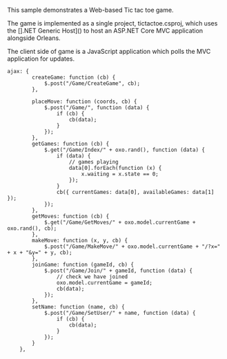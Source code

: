 This sample demonstrates a Web-based Tic tac toe game.

The game is implemented as a single project, tictactoe.csproj, which uses the [].NET Generic Host]() to host an ASP.NET Core MVC application alongside Orleans.

The client side of game is a JavaScript application which polls the MVC application for updates.

```
ajax: {
        createGame: function (cb) {
            $.post("/Game/CreateGame", cb);
        },

        placeMove: function (coords, cb) {
            $.post("/Game/", function (data) {
                if (cb) {
                    cb(data);
                }
            });
        },
        getGames: function (cb) {
            $.get("/Game/Index/" + oxo.rand(), function (data) {
                if (data) {
                    // games playing
                    data[0].forEach(function (x) {
                        x.waiting = x.state == 0;
                    });
                }
                cb({ currentGames: data[0], availableGames: data[1] });
            });
        },
        getMoves: function (cb) {
            $.get("/Game/GetMoves/" + oxo.model.currentGame + oxo.rand(), cb);
        },
        makeMove: function (x, y, cb) {
            $.post("/Game/MakeMove/" + oxo.model.currentGame + "/?x=" + x + "&y=" + y, cb);
        },
        joinGame: function (gameId, cb) {
            $.post("/Game/Join/" + gameId, function (data) {
                // check we have joined
                oxo.model.currentGame = gameId;
                cb(data);
            });
        },
        setName: function (name, cb) {
            $.post("/Game/SetUser/" + name, function (data) {
                if (cb) {
                    cb(data);
                }
            });
        }
    },
```
